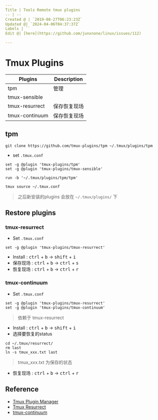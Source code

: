 ```yaml
---
Title | Tools Remote tmux plugins
-- | --
Created @ | `2019-08-27T06:23:23Z`
Updated @| `2024-04-06T04:37:37Z`
Labels | ``
Edit @| [here](https://github.com/junxnone/linux/issues/112)

---
```


# Tmux Plugins

Plugins | Description
-- | --
tpm | 管理
tmux-sensible |
tmux-resurrect | 保存恢复现场
tmux-continuum | 保存恢复现场


##  tpm

```
git clone https://github.com/tmux-plugins/tpm ~/.tmux/plugins/tpm
```

- set `.tmux.conf`

```
set -g @plugin 'tmux-plugins/tpm'
set -g @plugin 'tmux-plugins/tmux-sensible'

run -b '~/.tmux/plugins/tpm/tpm'
```
```
tmux source ~/.tmux.conf
```

> 之后新安装的plugins 会放在 `~/.tmux/plugins/` 下

## Restore plugins

### tmux-resurrect

- Set `.tmux.conf`

```
set -g @plugin 'tmux-plugins/tmux-resurrect'
```

- Install : <kbd>ctrl</kbd> + <kbd>b</kbd> -> <kbd>shift</kbd> + <kbd>i</kbd>
- 保存现场 : <kbd>ctrl</kbd> + <kbd>b</kbd> -> <kbd>ctrl</kbd> + <kbd>s</kbd>
- 恢复现场 : <kbd>ctrl</kbd> + <kbd>b</kbd> -> <kbd>ctrl</kbd> + <kbd>r</kbd>

### tmux-continuum

- Set `.tmux.conf`

```
set -g @plugin 'tmux-plugins/tmux-resurrect'
set -g @plugin 'tmux-plugins/tmux-continuum'
```

> 依赖于 tmux-resurrect

- Install : <kbd>ctrl</kbd> + <kbd>b</kbd> -> <kbd>shift</kbd> + <kbd>i</kbd>
- 选择要恢复的status

```
cd ~/.tmux/resurrect/
rm last
ln -s tmux_xxx.txt last
```

> tmux_xxx.txt 为保存的状态

- 恢复现场 : <kbd>ctrl</kbd> + <kbd>b</kbd> -> <kbd>ctrl</kbd> + <kbd>r</kbd>


## Reference
- [Tmux Plugin Manager](https://github.com/tmux-plugins/tpm)
- [Tmux Resurrect](https://github.com/tmux-plugins/tmux-resurrect)
- [tmux-continuum](https://github.com/tmux-plugins/tmux-continuum)

